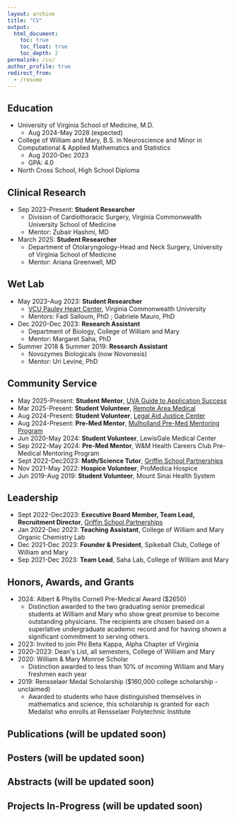 ```yaml
---
layout: archive
title: "CV"
output:
  html_document:
    toc: true
    toc_float: true
    toc_depth: 2
permalink: /cv/
author_profile: true
redirect_from:
  - /resume
---
```



## Education

* University of Virginia School of Medicine, M.D.
  * Aug 2024-May 2028 (expected)
* College of William and Mary, B.S. in Neuroscience and Minor in Computational & Applied Mathematics and Statistics
  * Aug 2020-Dec 2023
  * GPA: 4.0
* North Cross School, High School Diploma

 
## Clinical Research

* Sep 2023-Present: **Student Researcher**
  * Division of Cardiothoracic Surgery, Virginia Commonwealth University School of Medicine
  * Mentor: Zubair Hashmi, MD
* March 2025: **Student Researcher**
  * Department of Otolaryngology-Head and Neck Surgery, University of Virginia School of Medicine
  * Mentor: Ariana Greenwell, MD

## Wet Lab

* May 2023-Aug 2023: **Student Researcher**
  * [VCU Pauley Heart Center](https://www.vcuhealth.org/pauley-heart-center/), Virginia Commonwealth University
  * Mentors: Fadi Salloum, PhD ; Gabriele Mauro, PhD
* Dec 2020-Dec 2023: **Research Assistant**
  * Department of Biology, College of William and Mary
  * Mentor: Margaret Saha, PhD
* Summer 2018 & Summer 2019: **Research Assistant**
  * Novozymes Biologicals (now Novonesis)
  * Mentor: Uri Levine, PhD

## Community Service

* May 2025-Present: **Student Mentor**, [UVA Guide to Application Success](https://med.virginia.edu/mulholland/student-clubs/)
* Mar 2025-Present: **Student Volunteer**, [Remote Area Medical](https://www.ramusa.org)
* Aug 2024-Present: **Student Volunteer**, [Legal Aid Justice Center](https://www.justice4all.org)
* Aug 2024-Present: **Pre-Med Mentor**, [Mulholland Pre-Med Mentoring Program](https://med.virginia.edu/mulholland/student-clubs/)
* Jun 2020-May 2024: **Student Volunteer**, LewisGale Medical Center
* Sep 2022-May 2024: **Pre-Med Mentor**, W&M Health Careers Club Pre-Medical Mentoring Program
* Sept 2022-Dec2023: **Math/Science Tutor**, [Griffin School Partnerships](https://www.wm.edu/offices/cce/programs/education-programs/griffin-school-partnerships/)
* Nov 2021-May 2022: **Hospice Volunteer**, ProMedica Hospice
* Jun 2019-Aug 2019: **Student Volunteer**, Mount Sinai Health System

## Leadership

* Sept 2022-Dec2023: **Executive Board Member, Team Lead, Recruitment Director**, [Griffin School Partnerships](https://www.wm.edu/offices/cce/programs/education-programs/griffin-school-partnerships/)
* Jan 2022-Dec 2023: **Teaching Assistant**, College of William and Mary Organic Chemistry Lab
* Dec 2021-Dec 2023: **Founder & President**, Spikeball Club, College of William and Mary
* Sep 2021-Dec 2023: **Team Lead**, Saha Lab, College of William and Mary


## Honors, Awards, and Grants

* 2024: Albert & Phyllis Cornell Pre-Medical Award ($2650)
  * Distinction awarded to the two graduating senior premedical students at William and Mary who show great promise to become outstanding physicians. The recipients are chosen based on a superlative undergraduate academic record and for having shown a significant commitment to serving others.
* 2023: Invited to join Phi Beta Kappa, Alpha Chapter of Virginia
* 2020-2023: Dean's List, all semesters, College of William and Mary
* 2020: William & Mary Monroe Scholar
  * Distinction awarded to less than 10% of incoming William and Mary freshmen each year
* 2019: Rensselaer Medal Scholarship ($160,000 college scholarship - unclaimed)
  * Awarded to students who have distinguished themselves in mathematics and science, this scholarship is granted for each Medalist who enrolls at Rensselaer Polytechnic Institute

## Publications (will be updated soon)
 
  
## Posters (will be updated soon)


## Abstracts (will be updated soon)


## Projects In-Progress (will be updated soon)




